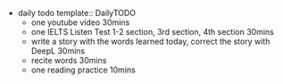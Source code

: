 - daily todo
  template:: DailyTODO
	- one youtube video 30mins
	- one IELTS Listen Test 1-2 section, 3rd section, 4th section  30mins
	- write a story with the words learned today, correct the story with DeepL  30mins
	- recite words 30mins
	- one reading practice 10mins